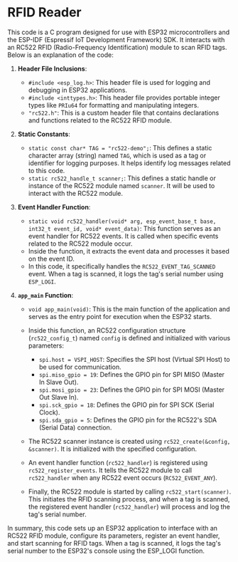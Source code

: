 # RFID Reader

This code is a C program designed for use with ESP32 microcontrollers and the ESP-IDF (Espressif IoT Development Framework) SDK. It interacts with an RC522 RFID (Radio-Frequency Identification) module to scan RFID tags. Below is an explanation of the code:

1. **Header File Inclusions**:
   - `#include <esp_log.h>`: This header file is used for logging and debugging in ESP32 applications.
   - `#include <inttypes.h>`: This header file provides portable integer types like `PRIu64` for formatting and manipulating integers.
   - `"rc522.h"`: This is a custom header file that contains declarations and functions related to the RC522 RFID module.

2. **Static Constants**:
   - `static const char* TAG = "rc522-demo";`: This defines a static character array (string) named `TAG`, which is used as a tag or identifier for logging purposes. It helps identify log messages related to this code.
   - `static rc522_handle_t scanner;`: This defines a static handle or instance of the RC522 module named `scanner`. It will be used to interact with the RC522 module.

3. **Event Handler Function**:
   - `static void rc522_handler(void* arg, esp_event_base_t base, int32_t event_id, void* event_data)`: This function serves as an event handler for RC522 events. It is called when specific events related to the RC522 module occur.
   - Inside the function, it extracts the event data and processes it based on the event ID.
   - In this code, it specifically handles the `RC522_EVENT_TAG_SCANNED` event. When a tag is scanned, it logs the tag's serial number using `ESP_LOGI`.

4. **`app_main` Function**:
   - `void app_main(void)`: This is the main function of the application and serves as the entry point for execution when the ESP32 starts.
   - Inside this function, an RC522 configuration structure (`rc522_config_t`) named `config` is defined and initialized with various parameters:
     - `spi.host = VSPI_HOST`: Specifies the SPI host (Virtual SPI Host) to be used for communication.
     - `spi.miso_gpio = 19`: Defines the GPIO pin for SPI MISO (Master In Slave Out).
     - `spi.mosi_gpio = 23`: Defines the GPIO pin for SPI MOSI (Master Out Slave In).
     - `spi.sck_gpio = 18`: Defines the GPIO pin for SPI SCK (Serial Clock).
     - `spi.sda_gpio = 5`: Defines the GPIO pin for the RC522's SDA (Serial Data) connection.

   - The RC522 scanner instance is created using `rc522_create(&config, &scanner)`. It is initialized with the specified configuration.

   - An event handler function (`rc522_handler`) is registered using `rc522_register_events`. It tells the RC522 module to call `rc522_handler` when any RC522 event occurs (`RC522_EVENT_ANY`).

   - Finally, the RC522 module is started by calling `rc522_start(scanner)`. This initiates the RFID scanning process, and when a tag is scanned, the registered event handler (`rc522_handler`) will process and log the tag's serial number.

In summary, this code sets up an ESP32 application to interface with an RC522 RFID module, configure its parameters, register an event handler, and start scanning for RFID tags. When a tag is scanned, it logs the tag's serial number to the ESP32's console using the ESP_LOGI function.
